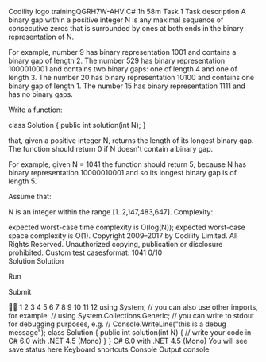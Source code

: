 Codility logo
trainingQGRH7W-AHV
C# 1h 58m
Task 1
Task description
A binary gap within a positive integer N is any maximal sequence of consecutive zeros that is surrounded by ones at both ends in the binary representation of N.

For example, number 9 has binary representation 1001 and contains a binary gap of length 2. The number 529 has binary representation 1000010001 and contains two binary gaps: one of length 4 and one of length 3. The number 20 has binary representation 10100 and contains one binary gap of length 1. The number 15 has binary representation 1111 and has no binary gaps.

Write a function:

class Solution { public int solution(int N); }

that, given a positive integer N, returns the length of its longest binary gap. The function should return 0 if N doesn't contain a binary gap.

For example, given N = 1041 the function should return 5, because N has binary representation 10000010001 and so its longest binary gap is of length 5.

Assume that:

N is an integer within the range [1..2,147,483,647].
Complexity:

expected worst-case time complexity is O(log(N));
expected worst-case space complexity is O(1).
Copyright 2009–2017 by Codility Limited. All Rights Reserved. Unauthorized copying, publication or disclosure prohibited.
Custom test casesformat: 1041	0/10	
Solution
Solution

Run

Submit


1
2
3
4
5
6
7
8
9
10
11
12
using System;
// you can also use other imports, for example:
// using System.Collections.Generic;
// you can write to stdout for debugging purposes, e.g.
// Console.WriteLine("this is a debug message");
class Solution {
    public int solution(int N) {
        // write your code in C# 6.0 with .NET 4.5 (Mono)
    }
}
C# 6.0 with .NET 4.5 (Mono)
You will see save status here
Keyboard shortcuts
Console
Output console